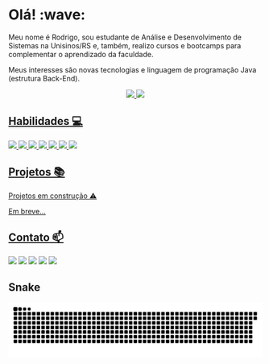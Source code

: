 <h1>Olá! :wave: </h1> 

Meu nome é Rodrigo, sou estudante de Análise e Desenvolvimento de Sistemas na Unisinos/RS e, também, realizo cursos e bootcamps para complementar o aprendizado da faculdade. 

Meus interesses são novas tecnologias e linguagem de programação Java (estrutura Back-End). 

<div align="center">
    
  <a href="https://github.com/rodrigoscalon">
  <img height="170em" src="https://github-readme-stats.vercel.app/api?username=rodrigoscalon&show_icons=true&theme=dracula&include_all_commits=true&count_private=true"/>
  <img height="170em" src="https://github-readme-stats.vercel.app/api/top-langs/?username=rodrigoscalon&layout=compact&langs_count=7&theme=dracula"/>
  
</div> 

  
**Habilidades** 💻
---

<div>
  
<img height="60em" src="https://cdn.jsdelivr.net/gh/devicons/devicon/icons/java/java-original-wordmark.svg"/>
<img height="60em" src="https://cdn.jsdelivr.net/gh/devicons/devicon/icons/spring/spring-original-wordmark.svg" />
<img height="60em" src="https://cdn.jsdelivr.net/gh/devicons/devicon/icons/mysql/mysql-original-wordmark.svg" />
<img height="60em" src="https://cdn.jsdelivr.net/gh/devicons/devicon/icons/postgresql/postgresql-original.svg" />
<img height="60em" src="https://cdn.jsdelivr.net/gh/devicons/devicon/icons/mongodb/mongodb-plain-wordmark.svg" />
<img height="60em" src="https://cdn.jsdelivr.net/gh/devicons/devicon/icons/intellij/intellij-original-wordmark.svg" />
<img height="60em" src="https://cdn.jsdelivr.net/gh/devicons/devicon/icons/vscode/vscode-original.svg" />

</div>

**Projetos** 📚
---

Projetos em construção ⚠️

Em breve...

**Contato** 📫
---
  <div> 
  
  
  <a href = "mailto:rodrigoscalon@gmail.com"><img src="https://img.shields.io/badge/-Gmail-%23333?style=for-the-badge&logo=gmail&logoColor=white" target="_blank"></a>
  <a href="http://linkedin.com/in/rodrigo-scalon" target="_blank"><img src="https://img.shields.io/badge/-LinkedIn-%230077B5?style=for-the-badge&logo=linkedin&logoColor=white" target="_blank"></a> 
  <a href="https://wa.me/5551997757026?text=Olá,%20meu%20amigo!" target="_blank"><img src="https://img.shields.io/badge/WhatsApp-25D366?style=for-the-badge&logo=whatsapp&logoColor=white"></a> 
  <a href="https://discord.gg/Rodrigo Scalon#7222" target="_blank"><img src="https://img.shields.io/badge/Discord-7289DA?style=for-the-badge&logo=discord&logoColor=white" target="_blank"></a> 
  <a href="https://instagram.com/rodrigoscalon" target="_blank"><img src="https://img.shields.io/badge/-Instagram-%23E4405F?style=for-the-badge&logo=instagram&logoColor=white" target="_blank"></a>
    

**Snake**
---

![snake gif](https://github.com/rodrigoscalon/rodrigoscalon/blob/output/github-contribution-grid-snake.svg)
  
  </div>

